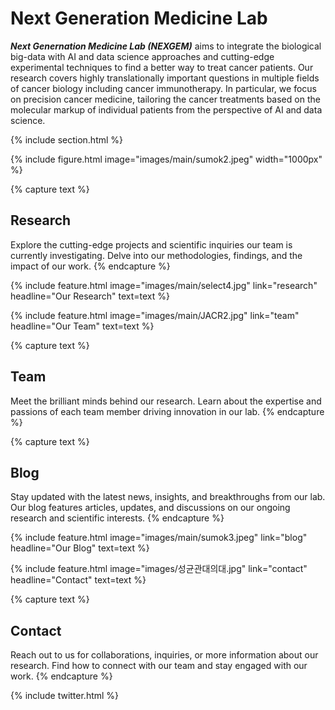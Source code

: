 ---
---

# **Next Generation Medicine Lab**

***Next Genernation Medicine Lab (NEXGEM)*** aims to integrate the biological big-data with AI and data science approaches and cutting-edge experimental techniques to find a better way to treat cancer patients. Our research covers highly translationally important questions in multiple fields of cancer biology including cancer immunotherapy. In particular, we focus on precision cancer medicine, tailoring the cancer treatments based on the molecular markup of individual patients from the perspective of AI and data science.


{% include section.html %}

{% include figure.html image="images/main/sumok2.jpeg" width="1000px" %}

{% capture text %}

## **Research**

Explore the cutting-edge projects and scientific inquiries our team is currently investigating. Delve into our methodologies, findings, and the impact of our work.
{% endcapture %}

{%  include feature.html image="images/main/select4.jpg" link="research" headline="Our Research" text=text %}


{% include feature.html image="images/main/JACR2.jpg" link="team" headline="Our Team" text=text %}

{% capture text %}

## **Team**

Meet the brilliant minds behind our research. Learn about the expertise and passions of each team member driving innovation in our lab.
{% endcapture %}


{% capture text %}

## **Blog**

Stay updated with the latest news, insights, and breakthroughs from our lab. Our blog features articles, updates, and discussions on our ongoing research and scientific interests.
{% endcapture %}

{% include feature.html image="images/main/sumok3.jpeg" link="blog" headline="Our Blog" text=text %}

{% include feature.html image="images/성균관대의대.jpg" link="contact" headline="Contact" text=text %}

{% capture text %}

## **Contact**

Reach out to us for collaborations, inquiries, or more information about our research. Find how to connect with our team and stay engaged with our work.
{% endcapture %}


{% include twitter.html %}



